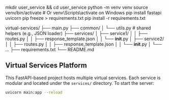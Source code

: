 mkdir user_service && cd user_service
python -m venv venv
source venv/bin/activate  # Or venv\Scripts\activate on Windows
pip install fastapi uvicorn
pip freeze > requirements.txt
pip install -r requirements.txt

virtual-services/
├── main.py
├── common/
│   └── utils.py                 # shared helpers (e.g., JSON loader)
├── services/
│   ├── service1/
│   │   ├── routes.py
│   │   ├── response_template.json
│   │   └── __init__.py
│   ├── service2/
│   │   ├── routes.py
│   │   ├── response_template.json
│   │   └── __init__.py
│   └── ...
├── requirements.txt
└── README.md

## Virtual Services Platform

This FastAPI-based project hosts multiple virtual services. Each service is modular and located under the `services/` directory. To start the server:

```bash
uvicorn main:app --reload
```
